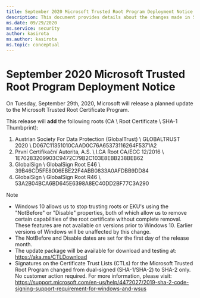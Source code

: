 ```yaml
---
title: September 2020 Microsoft Trusted Root Program Deployment Notice
description: This document provides details about the changes made in September 2020 to the root store.
ms.date: 09/29/2020
ms.service: security
author: kasirota
ms.author: kasirota
ms.topic: conceptual
---
```


# September 2020 Microsoft Trusted Root Program Deployment Notice

On Tuesday, September 29th, 2020, Microsoft will release a planned update to the Microsoft Trusted Root Certificate Program.

This release will **add** the following roots (CA \ Root Certificate \ SHA-1 Thumbprint):

1. Austrian Society For Data Protection (GlobalTrust) \\ GLOBALTRUST 2020 \\ D067C11351010CAAD0C76A65373116264F5371A2
2. První Certifikační Autorita, A.S. \\ 	I.CA Root CA/ECC 12/2016 \\ 1E70283209903C9472C79B2C103E8EBB238BEB62
3. GlobalSign	\\ GlobalSign Root E46 \\ 39B46CD5FE8006EBE22F4ABB0833A0AFDBB9DD84
4. GlobalSign \\ GlobalSign Root R46 \\ 53A2B04BCA6BD645E6398A8EC40DD2BF77C3A290



>[!NOTE]
> * Windows 10 allows us to stop trusting roots or EKU's using the "NotBefore" or "Disable" properties, both of which allow us to remove certain capabilities of the root certificate without complete removal. These features are not available on versions prior to Windows 10. Earlier versions of Windows will be unaffected by this change. 
> * The NotBefore and Disable dates are set for the first day of the release month.   
> * The update package will be available for download and testing at: <https://aka.ms/CTLDownload>
> * Signatures on the Certificate Trust Lists (CTLs) for the Microsoft Trusted Root Program changed from dual-signed (SHA-1/SHA-2) to SHA-2 only. No customer action required. For more information, please visit: <https://support.microsoft.com/en-us/help/4472027/2019-sha-2-code-signing-support-requirement-for-windows-and-wsus> 
